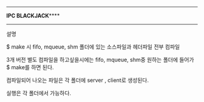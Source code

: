 *************************************************************************************************
**************************************IPC BLACKJACK******************************************
*************************************************************************************************
설명

$ make 시 fifo, mqueue, shm 폴더에 있는 소스파일과 헤더파일 전부 컴파일

3개 버전 별도 컴파일을 하고싶을시에는 fifo, mqueue, shm중 원하는 폴더에 들어가 
$ make를 하면 된다.

컴파일되어 나오는 파일은 각 폴더에 
server , client로 생성된다.

실행은 각 폴더에서 가능하다.